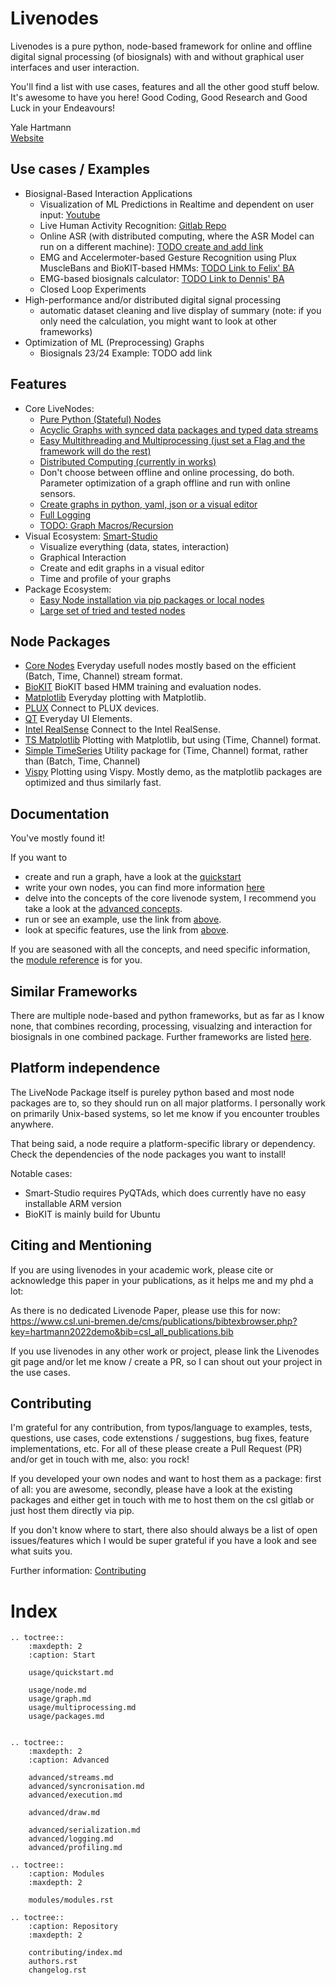 # Livenodes

Livenodes is a pure python, node-based framework for online and offline digital signal processing (of biosignals) with and without graphical user interfaces and user interaction. 

You'll find a list with use cases, features and all the other good stuff below. It's awesome to have you here! Good Coding, Good Research and Good Luck in your Endeavours!

Yale Hartmann  
[Website](https://www.uni-bremen.de/en/csl/institute/team/staff/yale-hartmann)

## Use cases / Examples
- Biosignal-Based Interaction Applications
    - Visualization of ML Predictions in Realtime and dependent on user input: [Youtube](https://www.youtube.com/watch?v=E8EEMYG2PpQ)
    - Live Human Activity Recognition: [Gitlab Repo](https://gitlab.csl.uni-bremen.de/livenodes/example-project)
    - Online ASR (with distributed computing, where the ASR Model can run on a different machine): [TODO create and add link]()
    - EMG and Accelermoter-based Gesture Recognition using Plux MuscleBans and BioKIT-based HMMs: [TODO Link to Felix' BA]()
    - EMG-based biosignals calculator: [TODO Link to Dennis' BA]()
    - Closed Loop Experiments
- High-performance and/or distributed digital signal processing
    - automatic dataset cleaning and live display of summary (note: if you only need the calculation, you might want to look at other frameworks)
- Optimization of ML (Preprocessing) Graphs
    - Biosignals 23/24 Example: TODO add link

## Features
- Core LiveNodes:
    - [Pure Python (Stateful) Nodes](./usage/node.md)
    - [Acyclic Graphs with synced data packages and typed data streams](./concepts/streams.md)
    - [Easy Multithreading and Multiprocessing (just set a Flag and the framework will do the rest)](./advanced/multiprocessing.md)
    - [Distributed Computing (currently in works)]()
    - Don't choose between offline and online processing, do both. Parameter optimization of a graph offline and run with online sensors.
    - [Create graphs in python, yaml, json or a visual editor](./advanced/serialization.md)
    - [Full Logging](./advanced/logger.md)
    - [TODO: Graph Macros/Recursion]()
- Visual Ecosystem: [Smart-Studio](http://livenodes.pages.csl.uni-bremen.de/smart-studio/readme.html)
    - Visualize everything (data, states, interaction)
    - Graphical Interaction
    - Create and edit graphs in a visual editor
    - Time and profile of your graphs
- Package Ecosystem:
    - [Easy Node installation via pip packages or local nodes](./usage/extensibility.md)
    - [Large set of tried and tested nodes](https://gitlab.csl.uni-bremen.de/groups/livenodes/-/packages)

## Node Packages

- [Core Nodes](https://livenodes.pages.csl.uni-bremen.de/packages/livenodes_core_nodes/) Everyday usefull nodes mostly based on the efficient (Batch, Time, Channel) stream format.
- [BioKIT](https://livenodes.pages.csl.uni-bremen.de/packages/livenodes_biokit/) BioKIT based HMM training and evaluation nodes.
- [Matplotlib](https://livenodes.pages.csl.uni-bremen.de/packages/livenodes_matplotlib/) Everyday plotting with Matplotlib.
- [PLUX](https://livenodes.pages.csl.uni-bremen.de/packages/livenodes_plux/) Connect to PLUX devices.
- [QT](https://livenodes.pages.csl.uni-bremen.de/packages/livenodes_qt/) Everyday UI Elements.
- [Intel RealSense](https://livenodes.pages.csl.uni-bremen.de/packages/livenodes_realsense/) Connect to the Intel RealSense.
- [TS Matplotlib](https://livenodes.pages.csl.uni-bremen.de/packages/livenodes_ts_matplotlib/) Plotting with Matplotlib, but using (Time, Channel) format.
- [Simple TimeSeries](https://gitlab.csl.uni-bremen.de/livenodes/packages/livenodes_simple_timeseries) Utility package for (Time, Channel) format, rather than (Batch, Time, Channel)
- [Vispy](https://gitlab.csl.uni-bremen.de/livenodes/packages/livenodes_vispy) Plotting using Vispy. Mostly demo, as the matplotlib packages are optimized and thus similarly fast. 

## Documentation

You've mostly found it!

If you want to
- create and run a graph, have a look at the [quickstart](./quickstart/index.md)
- write your own nodes, you can find more information [here](./usage/node.md)
- delve into the concepts of the core livenode system, I recommend you take a look at the [advanced concepts](./advanced/index.md).
- run or see an example, use the link from [above](##use-cases). 
- look at specific features, use the link from [above](##features). 

If you are seasoned with all the concepts, and need specific information, the [module reference](./modules/modules.rst) is for you.

## Similar Frameworks

There are multiple node-based and python frameworks, but as far as I know none, that combines recording, processing, visualzing and interaction for biosignals in one combined package. Further frameworks are listed [here](./advanced/similar_framworks.md). 


## Platform independence

The LiveNode Package itself is pureley python based and most node packages are to, so they should run on all major platforms. I personally work on primarily Unix-based systems, so let me know if you encounter troubles anywhere.  

That being said, a node require a platform-specific library or dependency. Check the dependencies of the node packages you want to  install!

Notable cases:
- Smart-Studio requires PyQTAds, which does currently have no easy installable ARM version
- BioKIT is mainly build for Ubuntu

## Citing and Mentioning

If you are using livenodes in your academic work, please cite or acknowledge this paper in your publications, as it helps me and my phd a lot:

As there is no dedicated Livenode Paper, please use this for now: https://www.csl.uni-bremen.de/cms/publications/bibtexbrowser.php?key=hartmann2022demo&bib=csl_all_publications.bib

If you use livenodes in any other work or project, please link the Livenodes git page and/or let me know / create a PR, so I can shout out your project in the use cases.


## Contributing

I'm grateful for any contribution, from typos/language to examples, tests, questions, use cases, code extenstions / suggestions, bug fixes, feature implementations, etc. For all of these please create a Pull Request (PR) and/or get in touch with me, also: you rock!

If you developed your own nodes and want to host them as a package: first of all: you are awesome, secondly, please have a look at the existing packages and either get in touch with me to host them on the csl gitlab or just host them directly via pip.

If you don't know where to start, there also should always be a list of open issues/features which I would be super grateful if you have a look and see what suits you.

Further information: [Contributing](./contributing/index.md)



# Index

```{eval-rst}
.. toctree::
    :maxdepth: 2
    :caption: Start

    usage/quickstart.md

    usage/node.md
    usage/graph.md
    usage/multiprocessing.md
    usage/packages.md


.. toctree::
    :maxdepth: 2
    :caption: Advanced

    advanced/streams.md
    advanced/syncronisation.md
    advanced/execution.md

    advanced/draw.md

    advanced/serialization.md
    advanced/logging.md
    advanced/profiling.md

.. toctree::
    :caption: Modules
    :maxdepth: 2

    modules/modules.rst

.. toctree::
    :caption: Repository
    :maxdepth: 2

    contributing/index.md
    authors.rst
    changelog.rst
    
```


